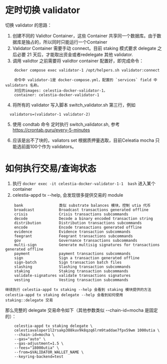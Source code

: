 # 定时切换 validator
  切换 validator 的思路：
  1. 创建不同的 Validtor Container，这些 Container 共享同一个数据库。由于数据库是独占的，所以同时只能运行一个Container
  2. Validator Container 需要手动 connect。目前 staking 模式要求 delegate 之后必要 21 天后，才能取出资金或者redelegate 其他 validator.
  3. 调用 validtor 之前需要将 validtor container 配置好，即完成命令： 
```
    docker compose exec validator-1 /opt/helpers.sh validator:connect

    命令中 validator-1是 docker-compose.yml，配置的 `services` field 中 validators 名称。 
    对应的images: celestia-docker-validator-1，
    container: celestia-docker-validator-1
```
  4. 将所有的 validator 写入脚本 switch_validator.sh 第三行，例如
```  
  validators=(validator-1 validator-2)
```
  5. 使用 condtab 命令 定时执行 switch_validator.sh, 参考 https://crontab.guru/every-5-minutes

  6. 应该是出不了块的，valiators set 根据质押量选取，目前Celeatia mocha 只能选前面100个作为 validators。

# 如何执行交易/查询状态
1. 执行 `docker exec -it celestia-docker-validator-1-1  bash` 进入某个 container
2. celestia-appd tx --help, 会发现很多提供交易的 module
```
    bank                类似 substrate balances 模块，控制 utia 代币
    broadcast           Broadcast transactions generated offline
    crisis              Crisis transactions subcommands
    decode              Decode a binary encoded transaction string
    distribution        Distribution transactions subcommands
    encode              Encode transactions generated offline
    evidence            Evidence transaction subcommands
    feegrant            Feegrant transactions subcommands
    gov                 Governance transactions subcommands
    multi-sign          Generate multisig signatures for transactions generated offline
    payment             payment transactions subcommands
    sign                Sign a transaction generated offline
    sign-batch          Sign transaction batch files
    slashing            Slashing transaction subcommands
    staking             Staking transaction subcommands
    validate-signatures validate transactions signatures
    vesting             Vesting transaction subcommands
```
    继续执行 celestia-appd tx staking --help 会看到 staking 模块提供的方法
    celestia-appd tx staking delegate --help 会看到如何使用 staking::delegate 交易
那么完整的 delegate 交易命令如下（其他参数类似 --chain-id=mocha 是固定的）：
```
    celestia-appd tx staking delegate \
    celestiavaloper1l2rsakp388kuv9k8qzq6lrm9taddae7fpx59wm 1000utia \
    --chain-id=mocha \
    --gas="auto" \
    --gas-adjustment=1.5 \
    --fees="18000utia" \
    --from=$VALIDATOR_WALLET_NAME \
    --keyring-backend=test
```
   
